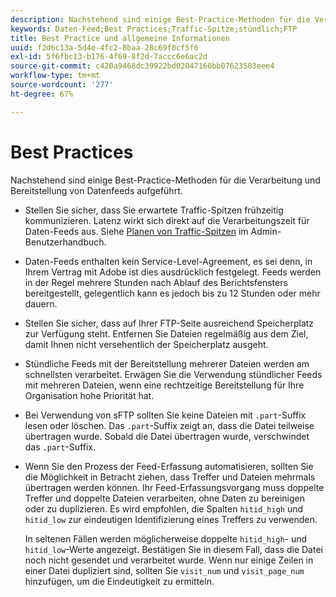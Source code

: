 ```yaml
---
description: Nachstehend sind einige Best-Practice-Methoden für die Verarbeitung und Bereitstellung von Datenfeeds aufgeführt.
keywords: Daten-Feed;Best Practices;Traffic-Spitze;stündlich;FTP
title: Best Practice und allgemeine Informationen
uuid: f2d6c13a-5d4e-4fc2-8baa-28c69f0cf5f6
exl-id: 5f6fbc13-b176-4f69-8f2d-7accc6e6ac2d
source-git-commit: c420a9468dc39922bd02047160bb07623503eee4
workflow-type: tm+mt
source-wordcount: '277'
ht-degree: 67%

---
```


# Best Practices

Nachstehend sind einige Best-Practice-Methoden für die Verarbeitung und Bereitstellung von Datenfeeds aufgeführt.

* Stellen Sie sicher, dass Sie erwartete Traffic-Spitzen frühzeitig kommunizieren. Latenz wirkt sich direkt auf die Verarbeitungszeit für Daten-Feeds aus. Siehe [Planen von Traffic-Spitzen](/help/admin/c-traffic-management/t-traffic-schedule-spike.md) im Admin-Benutzerhandbuch.

* Daten-Feeds enthalten kein Service-Level-Agreement, es sei denn, in Ihrem Vertrag mit Adobe ist dies ausdrücklich festgelegt. Feeds werden in der Regel mehrere Stunden nach Ablauf des Berichtsfensters bereitgestellt, gelegentlich kann es jedoch bis zu 12 Stunden oder mehr dauern.

* Stellen Sie sicher, dass auf Ihrer FTP-Seite ausreichend Speicherplatz zur Verfügung steht. Entfernen Sie Dateien regelmäßig aus dem Ziel, damit Ihnen nicht versehentlich der Speicherplatz ausgeht.

* Stündliche Feeds mit der Bereitstellung mehrerer Dateien werden am schnellsten verarbeitet. Erwägen Sie die Verwendung stündlicher Feeds mit mehreren Dateien, wenn eine rechtzeitige Bereitstellung für Ihre Organisation hohe Priorität hat.

* Bei Verwendung von sFTP sollten Sie keine Dateien mit `.part`-Suffix lesen oder löschen. Das `.part`-Suffix zeigt an, dass die Datei teilweise übertragen wurde. Sobald die Datei übertragen wurde, verschwindet das `.part`-Suffix.

* Wenn Sie den Prozess der Feed-Erfassung automatisieren, sollten Sie die Möglichkeit in Betracht ziehen, dass Treffer und Dateien mehrmals übertragen werden können. Ihr Feed-Erfassungsvorgang muss doppelte Treffer und doppelte Dateien verarbeiten, ohne Daten zu bereinigen oder zu duplizieren. Es wird empfohlen, die Spalten `hitid_high` und `hitid_low` zur eindeutigen Identifizierung eines Treffers zu verwenden.

   In seltenen Fällen werden möglicherweise doppelte `hitid_high`- und `hitid_low`-Werte angezeigt. Bestätigen Sie in diesem Fall, dass die Datei noch nicht gesendet und verarbeitet wurde. Wenn nur einige Zeilen in einer Datei dupliziert sind, sollten Sie `visit_num` und `visit_page_num` hinzufügen, um die Eindeutigkeit zu ermitteln.
